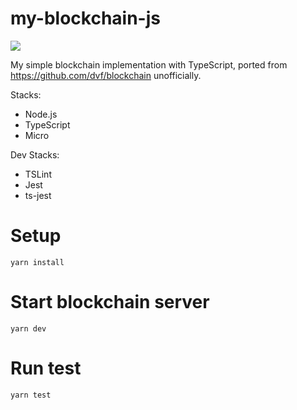 # my-blockchain-js

![](https://github.com/acro5piano/import-js-from-history/blob/master/screenshort.png)

My simple blockchain implementation with TypeScript, ported from https://github.com/dvf/blockchain unofficially.

Stacks:

- Node.js
- TypeScript
- Micro

Dev Stacks:

- TSLint
- Jest
- ts-jest

# Setup

```
yarn install
```

# Start blockchain server

```
yarn dev
```

# Run test

```
yarn test
```
